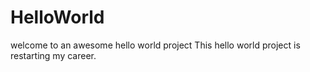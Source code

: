 # HelloWorld
welcome to an awesome hello world project 
This hello world project is restarting my career.
